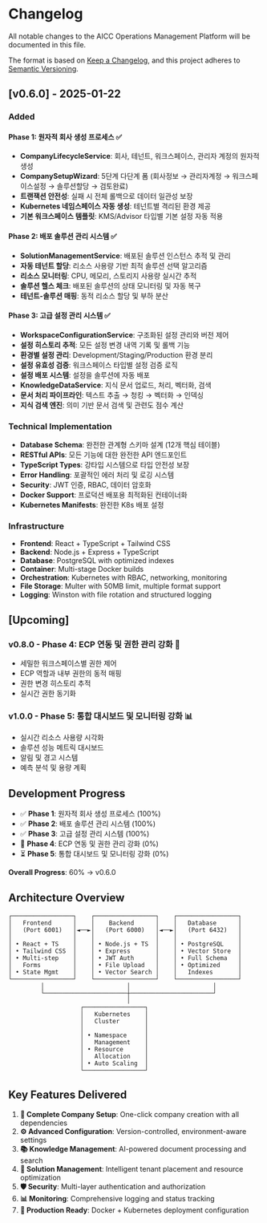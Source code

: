 # Changelog

All notable changes to the AICC Operations Management Platform will be documented in this file.

The format is based on [Keep a Changelog](https://keepachangelog.com/en/1.0.0/),
and this project adheres to [Semantic Versioning](https://semver.org/spec/v2.0.0.html).

## [v0.6.0] - 2025-01-22

### Added

#### Phase 1: 원자적 회사 생성 프로세스 ✅
- **CompanyLifecycleService**: 회사, 테넌트, 워크스페이스, 관리자 계정의 원자적 생성
- **CompanySetupWizard**: 5단계 다단계 폼 (회사정보 → 관리자계정 → 워크스페이스설정 → 솔루션할당 → 검토완료)
- **트랜잭션 안전성**: 실패 시 전체 롤백으로 데이터 일관성 보장
- **Kubernetes 네임스페이스 자동 생성**: 테넌트별 격리된 환경 제공
- **기본 워크스페이스 템플릿**: KMS/Advisor 타입별 기본 설정 자동 적용

#### Phase 2: 배포 솔루션 관리 시스템 ✅
- **SolutionManagementService**: 배포된 솔루션 인스턴스 추적 및 관리
- **자동 테넌트 할당**: 리소스 사용량 기반 최적 솔루션 선택 알고리즘
- **리소스 모니터링**: CPU, 메모리, 스토리지 사용량 실시간 추적
- **솔루션 헬스 체크**: 배포된 솔루션의 상태 모니터링 및 자동 복구
- **테넌트-솔루션 매핑**: 동적 리소스 할당 및 부하 분산

#### Phase 3: 고급 설정 관리 시스템 ✅
- **WorkspaceConfigurationService**: 구조화된 설정 관리와 버전 제어
- **설정 히스토리 추적**: 모든 설정 변경 내역 기록 및 롤백 기능
- **환경별 설정 관리**: Development/Staging/Production 환경 분리
- **설정 유효성 검증**: 워크스페이스 타입별 설정 검증 로직
- **설정 배포 시스템**: 설정을 솔루션에 자동 배포
- **KnowledgeDataService**: 지식 문서 업로드, 처리, 벡터화, 검색
- **문서 처리 파이프라인**: 텍스트 추출 → 청킹 → 벡터화 → 인덱싱
- **지식 검색 엔진**: 의미 기반 문서 검색 및 관련도 점수 계산

### Technical Implementation
- **Database Schema**: 완전한 관계형 스키마 설계 (12개 핵심 테이블)
- **RESTful APIs**: 모든 기능에 대한 완전한 API 엔드포인트
- **TypeScript Types**: 강타입 시스템으로 타입 안전성 보장
- **Error Handling**: 포괄적인 에러 처리 및 로깅 시스템
- **Security**: JWT 인증, RBAC, 데이터 암호화
- **Docker Support**: 프로덕션 배포용 최적화된 컨테이너화
- **Kubernetes Manifests**: 완전한 K8s 배포 설정

### Infrastructure
- **Frontend**: React + TypeScript + Tailwind CSS
- **Backend**: Node.js + Express + TypeScript
- **Database**: PostgreSQL with optimized indexes
- **Container**: Multi-stage Docker builds
- **Orchestration**: Kubernetes with RBAC, networking, monitoring
- **File Storage**: Multer with 50MB limit, multiple format support
- **Logging**: Winston with file rotation and structured logging

## [Upcoming]

### v0.8.0 - Phase 4: ECP 연동 및 권한 관리 강화 🔄
- 세밀한 워크스페이스별 권한 제어
- ECP 역할과 내부 권한의 동적 매핑
- 권한 변경 히스토리 추적
- 실시간 권한 동기화

### v1.0.0 - Phase 5: 통합 대시보드 및 모니터링 강화 📊
- 실시간 리소스 사용량 시각화
- 솔루션 성능 메트릭 대시보드
- 알림 및 경고 시스템
- 예측 분석 및 용량 계획

## Development Progress

- ✅ **Phase 1**: 원자적 회사 생성 프로세스 (100%)
- ✅ **Phase 2**: 배포 솔루션 관리 시스템 (100%)
- ✅ **Phase 3**: 고급 설정 관리 시스템 (100%)
- 🔄 **Phase 4**: ECP 연동 및 권한 관리 강화 (0%)
- ⏳ **Phase 5**: 통합 대시보드 및 모니터링 강화 (0%)

**Overall Progress**: 60% → v0.6.0

## Architecture Overview

```
┌─────────────────┐    ┌─────────────────┐    ┌─────────────────┐
│   Frontend      │    │    Backend      │    │   Database      │
│   (Port 6001)   │◄──►│   (Port 6000)   │◄──►│   (Port 6432)   │
│                 │    │                 │    │                 │
│ • React + TS    │    │ • Node.js + TS  │    │ • PostgreSQL    │
│ • Tailwind CSS  │    │ • Express       │    │ • Vector Store  │
│ • Multi-step    │    │ • JWT Auth      │    │ • Full Schema   │
│   Forms         │    │ • File Upload   │    │ • Optimized     │
│ • State Mgmt    │    │ • Vector Search │    │   Indexes       │
└─────────────────┘    └─────────────────┘    └─────────────────┘
         │                       │                       │
         └───────────────────────┼───────────────────────┘
                                 │
                    ┌─────────────────┐
                    │   Kubernetes    │
                    │   Cluster       │
                    │                 │
                    │ • Namespace     │
                    │   Management    │
                    │ • Resource      │
                    │   Allocation    │
                    │ • Auto Scaling  │
                    └─────────────────┘
```

## Key Features Delivered

1. **🏢 Complete Company Setup**: One-click company creation with all dependencies
2. **⚙️ Advanced Configuration**: Version-controlled, environment-aware settings
3. **📚 Knowledge Management**: AI-powered document processing and search
4. **🔧 Solution Management**: Intelligent tenant placement and resource optimization
5. **🛡️ Security**: Multi-layer authentication and authorization
6. **📊 Monitoring**: Comprehensive logging and status tracking
7. **🚀 Production Ready**: Docker + Kubernetes deployment configuration

